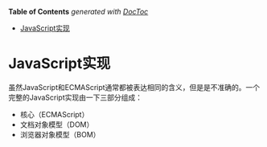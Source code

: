<!-- START doctoc generated TOC please keep comment here to allow auto update -->
<!-- DON'T EDIT THIS SECTION, INSTEAD RE-RUN doctoc TO UPDATE -->
**Table of Contents**  *generated with [DocToc](https://github.com/thlorenz/doctoc)*

- [JavaScript实现](#javascript%E5%AE%9E%E7%8E%B0)

<!-- END doctoc generated TOC please keep comment here to allow auto update -->

# JavaScript实现

虽然JavaScript和ECMAScript通常都被表达相同的含义，但是是不准确的。一个完整的JavaScript实现由一下三部分组成：
* 核心（ECMAScript）
* 文档对象模型（DOM）
* 浏览器对象模型（BOM）
